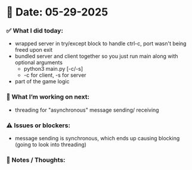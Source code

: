 # 📅 Date: 05-29-2025

### ✅ What I did today:
- wrapped server in try/except block to handle ctrl-c, port wasn't being freed upon exit
- bundled server and client together so you just run main along with optional arguments
    - python3 main.py [-c/-s]
    - -c for client, -s for server
- part of the game logic

### 🔧 What I’m working on next:
- threading for "asynchronous" message sending/ receiving

### ⚠️ Issues or blockers:
- message sending is synchronous, which ends up causing blocking (going to look into threading)

### 🧠 Notes / Thoughts:

